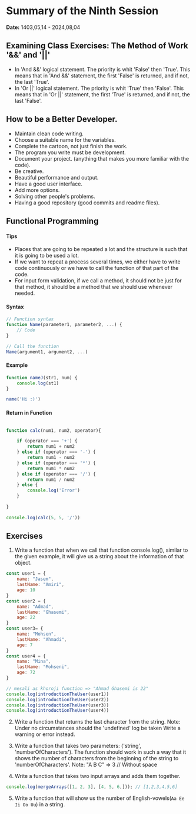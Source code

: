 # Summary of the Ninth Session
**Date:** 1403,05,14 - 2024,08,04

## Examining Class Exercises: The Method of Work '&&' and '||'
- In 'And &&' logical statement. The priority is whit 'False' then 'True'. This means that in 'And &&' statement, the first 'False' is returned, and if not, the last 'True'.
- In 'Or ||' logical statement. The priority is whit 'True' then 'False'. This means that in 'Or ||' statement, the first 'True' is returned, and if not, the last 'False'.

## How to be a Better Developer.
- Maintain clean code writing.
- Choose a suitable name for the variables.
- Complete the cartoon, not just finish the work.
- The program you write must be development.
- Document your project. (anything that makes you more familiar with the code).
- Be creative.
- Beautiful performance and output.
- Have a good user interface.
- Add more options.
- Solving other people's problems.
- Having a good repository (good commits and readme files).

## Functional Programming

#### Tips
- Places that are going to be repeated a lot and the structure is such that it is going to be used a lot.
- If we want to repeat a process several times, we either have to write code continuously or we have to call the function of that part of the code.
- For input form validation, if we call a method, it should not be just for that method, it should be a method that we should use whenever needed.

#### Syntax
```js
// Function syntax
function Name(parameter1, parameter2, ...) {
    // Code
}

// Call the function
Name(argument1, argument2, ...)
```

#### Example
```js
function nameJ(str1, num) {
    console.log(st1)
}

name('Hi :)')
```

#### Return in Function
```js

function calc(num1, num2, operator){

    if (operator === '+') {
        return num1 + num2
    } else if (operator === '-') {
        return num1 - num2
    } else if (operator === '*') {
        return num1 * num2
    } else if (operator === '/') {
        return num1 / num2
    } else {
        console.log('Error')
    }
    
}

console.log(calc(5, 5, '/'))
```

## Exercises
1. Write a function that when we call that function console.log(), similar to the given example, it will give us a string about the information of that object.
```js
const user1 = {
    name: "Jasem",
    lastName: "Amiri",
    age: 10
}
const user2 = {
    name: "Admad",
    lastName: "Ghasemi",
    age: 22
}
const user3= {
    name: "Mohsen",
    lastName: "Ahmadi",
    age: 7
}
const user4 = {
    name: "Mina",
    lastName: "Mohseni",
    age: 72
}

// mesali as khoroji function => "Ahmad Ghasemi is 22"
console.log(introductionTheUser(user1))
console.log(introductionTheUser(user2))
console.log(introductionTheUser(user3))
console.log(introductionTheUser(user4))
```
2. Write a function that returns the last character from the string.
Note: Under no circumstances should the 'undefined' log be taken Write a warning or error instead.

3. Write a function that takes two parameters: ('string', 'numberOfCharacters'). The function should work in such a way that it shows the number of characters from the beginning of the string to 'numberOfCharacters'.
Note: "A B C" => 3 // Without space

4. Write a function that takes two input arrays and adds them together.
```js
console.log(mergeArrays([1, 2, 3], [4, 5, 6,])); // [1,2,3,4,5,6]
```

5. Write a function that will show us the number of English-vowels(`Aa Ee Ii Oo Uu`) in a string.